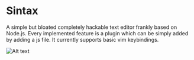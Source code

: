 # Sintax
A simple but bloated completely hackable text editor frankly based on Node.js. Every implemented feature is a plugin which can be simply added by adding a js file.
It currently supports basic vim keybindings.

![Alt text](https://i.imgur.com/m9SlwID.png "A screenshot")

